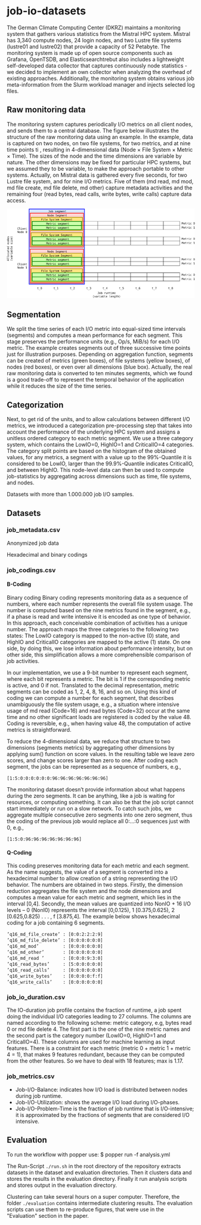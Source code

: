 # job-io-datasets
The German Climate Computing Center (DKRZ) maintains a monitoring system that gathers various statistics from the Mistral HPC system. Mistral has 3,340 compute nodes, 24 login nodes, and two Lustre file systems (lustre01 and lustre02) that provide a capacity of 52 Petabyte. 
The monitoring system is made up of open source components such as Grafana, OpenTSDB, and Elasticsearchtrebut also includes a lightweight self-developed data collector that captures continuously node statistics - we decided to implement an own collector when analyzing the overhead of existing approaches. 
Additionally, the monitoring system obtains various job meta-information from the Slurm workload manager and injects selected log files.

## Raw monitoring data

The monitoring system captures periodically I/O metrics on all client nodes, and sends them to a central database. 
The figure below illustrates the structure of the raw monitoring data using an example. 
In the example, data is captured on two nodes, on two file systems, for two metrics, and at nine time points ti , resulting in 4-dimensional data
(Node × File System × Metric × Time). 
The sizes of the node and the time dimensions are variable by nature. 
The other dimensions may be fixed for particular HPC systems, but we assumed they to be variable, to make the approach portable to other systems. 
Actually, on Mistral data is gathered every five seconds, for two Lustre file system, and for nine I/O metrics. 
Five of them (md read, md mod, md file create, md file delete, md other) capture metadata activities and the remaining four (read bytes, read calls, write bytes, write calls) capture data access.

![Data structure](assets/data_structure.png?raw=true "Data structure")

## Segmentation

We split the time series of each I/O metric into equal-sized time intervals (segments) and computes a mean performance for each segment. 
This stage preserves the performance units (e.g., Op/s, MiB/s) for each I/O metric. 
The example creates segments out of three successive time points just for illustration purposes. 
Depending on aggregation function, segments can be created of metrics (green boxes), of file systems (yellow boxes), of nodes (red boxes), or even over all dimensions (blue box). 
Actually, the real raw monitoring data is converted to ten minutes segments, which we found is a good trade-off to represent the temporal behavior of the application while it reduces the size of the time series.

## Categorization

Next, to get rid of the units, and to allow calculations between different I/O metrics, we introduced a categorization pre-processing step that takes into account the performance of the underlying HPC system and assigns a unitless ordered category to each metric segment. 
We use a three category system, which contains the LowIO=0, HighIO=1 and CriticalIO=4 categories. 
The category split points are based on the histogram of the obtained values, for any metrics, a segment with a value up to the 99%-Quantile it is considered to be LowIO, larger than the 99.9%-Quantile indicates CriticalIO, and between HighIO. 
This node-level data can then be used to compute job-statistics by aggregating across dimensions such as time, file systems, and nodes.

Datasets with more than 1.000.000 job I/O samples.

## Datasets

### job_metadata.csv
Anonymized job data

Hexadecimal and binary codings
### job_codings.csv
#### B-Coding 
Binary coding Binary coding represents monitoring data as a sequence of numbers, where each number represents the overall file system usage. 
The number is computed based on the nine metrics found in the segment, e.g., if a phase is read and write intensive it is encoded as one type of behavior. In this approach, each conceivable combination of activities has a unique number.
The approach maps the three categories to the following two states: The LowIO category is mapped to the non-active (0) state, and HighIO and CriticalIO categories are mapped to the active (1) state. On one side, by doing this, we lose information about performance intensity, but on other side, this simplification allows a more comprehensible comparison of job activities.

In our implementation, we use a 9-bit number to represent each segment, where each bit represents a metric. The bit is 1 if the corresponding metric is active, and 0 if not.
Translated to the decimal representation, metric segments can be coded as 1, 2, 4, 8, 16, and so on. Using this kind of coding we can compute a number for each segment, that describes unambiguously the file system usage, e.g., a situation where intensive usage of md read (Code=16) and read bytes (Code=32) occur at the same time and no other significant loads are registered is coded by the value 48. Coding is reversible, e.g., when having value 48, the computation of active metrics is straightforward.

To reduce the 4-dimensional data, we reduce that structure to two dimensions (segments metrics) by aggregating other dimensions by applying sum() function on score values. 
In the resulting table we leave zero scores, and change scores larger than zero to one. After coding
each segment, the jobs can be represented as a sequence of numbers, e.g., 
```
[1:5:0:0:0:0:0:0:96:96:96:96:96:96:96]
```
The monitoring dataset doesn’t provide information about what happens during the zero segments. 
It can be anything, like a job is waiting for resources, or computing something. 
It can also be that the job script cannot start immediately or run on a slow network. 
To catch such jobs, we aggregate multiple consecutive zero segments into one zero segment, thus the coding of the previous job would replace all 0:...:0 sequences just with 0, e.g., 
```
[1:5:0:96:96:96:96:96:96:96]
```

#### Q-Coding
This coding preserves monitoring data for each metric and each segment. 
As the name suggests, the value of a segment is converted into a hexadecimal number to allow creation of a string representing the I/O behavior. 
The numbers are obtained in two steps. 
Firstly, the dimension reduction aggregates the file system and the node dimensions and computes a mean value for each metric and segment, which lies in the interval [0,4].
Secondly, the mean values are quantized into NonIO + 16 I/O levels – 0 (NonI0) represents the interval [0,0.125), 1 [0.375,0.625), 2 [0.625,0.825) . . . , f [3.875,4]. 
The example below shows hexadecimal coding for a job containing 6 segments.

```
’q16_md_file_create’ : [0:0:2:2:2:9]
’q16_md_file_delete’ : [0:0:0:0:0:0]
’q16_md_mod’         : [0:0:0:0:0:0]
’q16_md_other’       : [0:0:0:0:0:0]
’q16_md_read ’       : [0:0:0:9:3:0]
’q16_read_bytes’     : [5:0:0:0:0:0]
’q16_read_calls’     : [0:0:0:0:0:0]
’q16_write_bytes’    : [0:0:0:0:f:f]
’q16_write_calls’    : [0:0:0:0:0:0]
```

### job_io_duration.csv
The IO-duration job profile contains the fraction of runtime, a job spent doing the individual I/O categories leading to 27 columns. 
The columns are named according to the following scheme: metric category, e.g, bytes read 0 or md file delete 4. 
The first part is the one of the nine metric names and the second part is the category number (LowIO=0, HighIO=1 and CriticalIO=4). 
These columns are used for machine learning as input features. 
There is a constraint for each metric (metric 0 + metric 1 + metric 4 = 1), that makes 9 features redundant, because they can be computed from the other features. So we have to deal with 18 features; max is 1.17.


### job_metrics.csv
  - Job-I/O-Balance: indicates how I/O load is distributed between nodes during job
runtime.
  - Job-I/O-Utilization: shows the average I/O load during I/O-phases.
  - Job-I/O-Problem-Time is the fraction of job runtime that is I/O-intensive; it is
approximated by the fractions of segments that are considered I/O intensive.


## Evaluation

To run the workflow with popper use:
$ popper run -f analysis.yml 


The Run-Script `./run.sh` in the root directory of the repository extracts datasets in the dataset and evaluation directories.
Then it clusters data and stores the results in the evaluation directory.
Finally it run analysis scripts and stores output in the evaluation directory.

Clustering can take several hours on a super computer.
Therefore, the folder `./evaluation` contains intermediate clustering results.
The evaluation scripts can use them to re-produce figures, that were use in the "Evaluation" section in the paper.
